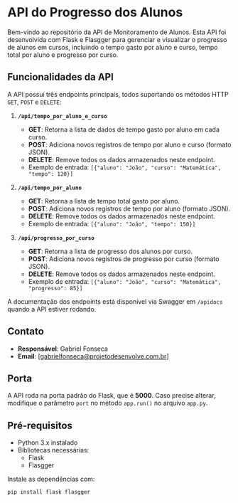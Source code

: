 # API do Progresso dos Alunos

Bem-vindo ao repositório da API de Monitoramento de Alunos. Esta API foi desenvolvida com Flask e Flasgger para gerenciar e visualizar o progresso de alunos em cursos, incluindo o tempo gasto por aluno e curso, tempo total por aluno e progresso por curso.

## Funcionalidades da API

A API possui três endpoints principais, todos suportando os métodos HTTP `GET`, `POST` e `DELETE`:

1. **`/api/tempo_por_aluno_e_curso`**
   - **GET**: Retorna a lista de dados de tempo gasto por aluno em cada curso.
   - **POST**: Adiciona novos registros de tempo por aluno e curso (formato JSON).
   - **DELETE**: Remove todos os dados armazenados neste endpoint.
   - Exemplo de entrada: `[{"aluno": "João", "curso": "Matemática", "tempo": 120}]`

2. **`/api/tempo_por_aluno`**
   - **GET**: Retorna a lista de tempo total gasto por aluno.
   - **POST**: Adiciona novos registros de tempo por aluno (formato JSON).
   - **DELETE**: Remove todos os dados armazenados neste endpoint.
   - Exemplo de entrada: `[{"aluno": "João", "tempo": 150}]`

3. **`/api/progresso_por_curso`**
   - **GET**: Retorna a lista de progresso dos alunos por curso.
   - **POST**: Adiciona novos registros de progresso por curso (formato JSON).
   - **DELETE**: Remove todos os dados armazenados neste endpoint.
   - Exemplo de entrada: `[{"aluno": "João", "curso": "Matemática", "progresso": 85}]`

A documentação dos endpoints está disponível via Swagger em `/apidocs` quando a API estiver rodando.

## Contato
- **Responsável**: Gabriel Fonseca
- **Email**: [gabrielfonseca@projetodesenvolve.com.br]

## Porta
A API roda na porta padrão do Flask, que é **5000**. Caso precise alterar, modifique o parâmetro `port` no método `app.run()` no arquivo `app.py`.

## Pré-requisitos
- Python 3.x instalado
- Bibliotecas necessárias:
  - Flask
  - Flasgger

Instale as dependências com:
```bash
pip install flask flasgger
